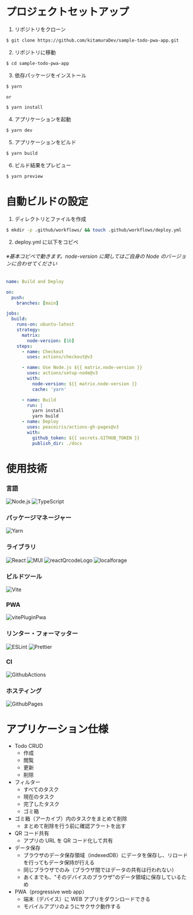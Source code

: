 # プロジェクトセットアップ

1. リポジトリをクローン

```bash
$ git clone https://github.com/kitamuraDev/sample-todo-pwa-app.git
```

2. リポジトリに移動

```bash
$ cd sample-todo-pwa-app
```

3. 依存パッケージをインストール

```bash
$ yarn

or

$ yarn install
```

4. アプリケーションを起動

```bash
$ yarn dev
```

5. アプリケーションをビルド

```bash
$ yarn build
```

6. ビルド結果をプレビュー

```bash
$ yarn preview
```

# 自動ビルドの設定

1. ディレクトリとファイルを作成

```bash
$ mkdir -p .github/workflows/ && touch .github/workflows/deploy.yml
```

2. deploy.yml に以下をコピペ

###### ※基本コピペで動きます。node-version に関してはご自身の Node のバージョンに合わせてください

```yml
name: Build and Deploy

on:
  push:
    branches: [main]

jobs:
  build:
    runs-on: ubuntu-latest
    strategy:
      matrix:
        node-version: [16]
    steps:
      - name: Checkout
        uses: actions/checkout@v3

      - name: Use Node.js ${{ matrix.node-version }}
        uses: actions/setup-node@v3
        with:
          node-version: ${{ matrix.node-version }}
          cache: 'yarn'

      - name: Build
        run: |
          yarn install
          yarn build
      - name: Deploy
        uses: peaceiris/actions-gh-pages@v3
        with:
          github_token: ${{ secrets.GITHUB_TOKEN }}
          publish_dir: ./docs
```

# 使用技術

### 言語

![Node.js](https://img.shields.io/badge/Node-v16.10.0-blue)
![TypeScript](https://img.shields.io/badge/TypeScript-v4.6.3-blue)

### パッケージマネージャー

![Yarn](https://img.shields.io/badge/Yarn-v1.22.5-blue)

### ライブラリ

![React](https://img.shields.io/badge/React-v18.0.0-blue)
![MUI](https://img.shields.io/badge/MUI-v5.8.7-blue)
![reactQrcodeLogo](https://img.shields.io/badge/reactQrcodeLogo-v2.7.0-blue)
![localforage](https://img.shields.io/badge/localforage-v1.10.0-blue)

### ビルドツール

![Vite](https://img.shields.io/badge/Vite-v2.9.9-blue)

### PWA

![vitePluginPwa](https://img.shields.io/badge/vitePluginPwa-v0.12.3-blue)

### リンター・フォーマッター

![ESLint](https://img.shields.io/badge/ESLint-v8.18.0-blue)
![Prettier](https://img.shields.io/badge/Prettier-v2.7.1-blue)

### CI

![GithubActions](https://img.shields.io/badge/GithubActions-Supported-blue)

### ホスティング

![GithubPages](https://img.shields.io/badge/GithubPages-Supported-blue)

# アプリケーション仕様

- Todo CRUD
  - 作成
  - 閲覧
  - 更新
  - 削除
- フィルター
  - すべてのタスク
  - 現在のタスク
  - 完了したタスク
  - ゴミ箱
- ゴミ箱（アーカイブ）内のタスクをまとめて削除
  - まとめて削除を行う前に確認アラートを出す
- QR コード共有
  - アプリの URL を QR コード化して共有
- データ保存
  - ブラウザのデータ保存領域（indexedDB）にデータを保存し、リロードを行ってもデータ保持が行える
  - 同じブラウザでのみ（ブラウザ間ではデータの共有は行われない）
  - あくまでも、"そのデバイスのブラウザ"のデータ領域に保存しているため
- PWA（progressive web app）
  - 端末（デバイス）に WEB アプリをダウンロードできる
  - モバイルアプリのようにサクサク動作する
